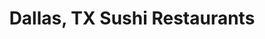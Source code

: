 ---
layout: city
title: Dallas, TX Sushi Restaurants
permalink: /texas/dallas/
stateAbbr: TX
stateName: Texas
cityName: Dallas
---